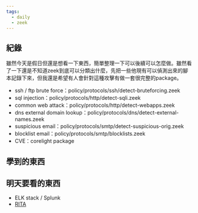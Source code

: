 ```yaml
---
tags:
  - daily
  - zeek
---
```

## 紀錄
雖然今天是假日但還是想看一下東西，簡單整理一下可以後續可以怎麼做。雖然看了一下還是不知道zeek到底可以分類出什麼，先把一些他現有可以偵測出來的腳本記錄下來，但我還是希望有人會針對這種攻擊有做一套很完整的package。
- ssh / ftp brute force：policy/protocols/ssh/detect-bruteforcing.zeek
- sql injection：policy/protocols/http/detect-sqli.zeek
- common web attack：policy/protocols/http/detect-webapps.zeek
- dns external domain lookup：policy/protocols/dns/detect-external-names.zeek
- suspicious email：policy/protocols/smtp/detect-suspicious-orig.zeek
- blocklist email：policy/protocols/smtp/blocklists.zeek
- CVE：corelight package
## 學到的東西

## 明天要看的東西
- ELK stack / Splunk
- [RITA](https://github.com/activecm/rita)
